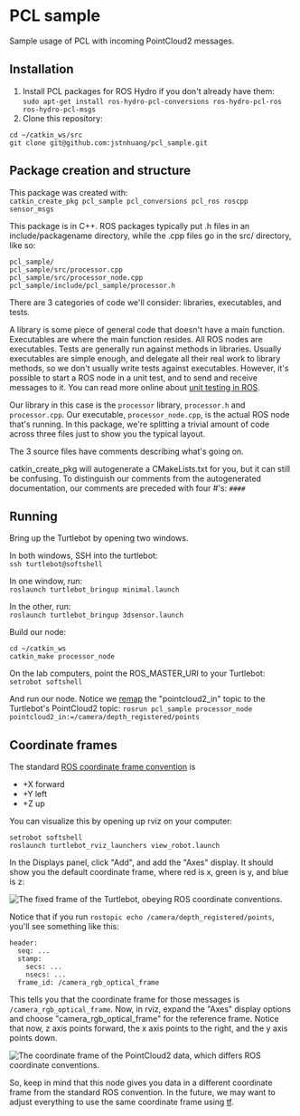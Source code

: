 # PCL sample
Sample usage of PCL with incoming PointCloud2 messages.

## Installation
1. Install PCL packages for ROS Hydro if you don't already have them:<br />
  `sudo apt-get install ros-hydro-pcl-conversions ros-hydro-pcl-ros ros-hydro-pcl-msgs`
2. Clone this repository:
```
cd ~/catkin_ws/src
git clone git@github.com:jstnhuang/pcl_sample.git
```

## Package creation and structure
This package was created with:<br />
`catkin_create_pkg pcl_sample pcl_conversions pcl_ros roscpp sensor_msgs`

This package is in C++. ROS packages typically put .h files in an include/packagename directory, while the .cpp files go in the src/ directory, like so:
```
pcl_sample/
pcl_sample/src/processor.cpp
pcl_sample/src/processor_node.cpp
pcl_sample/include/pcl_sample/processor.h
```

There are 3 categories of code we'll consider: libraries, executables, and tests.

A library is some piece of general code that doesn't have a main function. Executables are where the main function resides. All ROS nodes are executables. Tests are generally run against methods in libraries. Usually executables are simple enough, and delegate all their real work to library methods, so we don't usually write tests against executables. However, it's possible to start a ROS node in a unit test, and to send and receive messages to it. You can read more online about [unit testing in ROS](http://wiki.ros.org/UnitTesting).

Our library in this case is the `processor` library, `processor.h` and `processor.cpp`. Our executable, `processor_node.cpp`, is the actual ROS node that's running. In this package, we're splitting a trivial amount of code across three files just to show you the typical layout.

The 3 source files have comments describing what's going on.

catkin_create_pkg will autogenerate a CMakeLists.txt for you, but it can still be confusing. To distinguish our comments from the autogenerated documentation, our comments are preceded with four #'s: `####`

## Running

Bring up the Turtlebot by opening two windows.

In both windows, SSH into the turtlebot:<br />
```ssh turtlebot@softshell```

In one window, run:<br />
```roslaunch turtlebot_bringup minimal.launch```

In the other, run:<br />
```roslaunch turtlebot_bringup 3dsensor.launch```

Build our node:
```
cd ~/catkin_ws
catkin_make processor_node
```

On the lab computers, point the ROS_MASTER_URI to your Turtlebot:<br />
`setrobot softshell`

And run our node. Notice we [remap](http://wiki.ros.org/Remapping%20Arguments) the "pointcloud2_in" topic to the Turtlebot's PointCloud2 topic:
`rosrun pcl_sample processor_node pointcloud2_in:=/camera/depth_registered/points`

## Coordinate frames
The standard [ROS coordinate frame convention](http://wiki.ros.org/geometry/CoordinateFrameConventions) is
* +X forward
* +Y left
* +Z up

You can visualize this by opening up rviz on your computer:

```
setrobot softshell
roslaunch turtlebot_rviz_launchers view_robot.launch
```

In the Displays panel, click "Add", and add the "Axes" display. It should show you the default coordinate frame, where red is x, green is y, and blue is z:

![The fixed frame of the Turtlebot, obeying ROS coordinate conventions.](https://sites.google.com/site/cse481au14/labs/base_footprint.png "The fixed frame of the Turtlebot, obeying ROS coordinate conventions.")

Notice that if you run `rostopic echo /camera/depth_registered/points`, you'll see something like this:
```
header: 
  seq: ...
  stamp: 
    secs: ...
    nsecs: ...
  frame_id: /camera_rgb_optical_frame
```

This tells you that the coordinate frame for those messages is `/camera_rgb_optical_frame`. Now, in rviz, expand the "Axes" display options and choose "camera_rgb_optical_frame" for the reference frame. Notice that now, z axis points forward, the x axis points to the right, and the y axis points down.

![The coordinate frame of the PointCloud2 data, which differs ROS coordinate conventions.](https://sites.google.com/site/cse481au14/labs/camera_rgb_optical_frame.png "The coordinate frame of the PointCloud2 data, which differs ROS coordinate conventions.")

So, keep in mind that this node gives you data in a different coordinate frame from the standard ROS convention. In the future, we may want to adjust everything to use the same coordinate frame using [tf](http://wiki.ros.org/tf).
